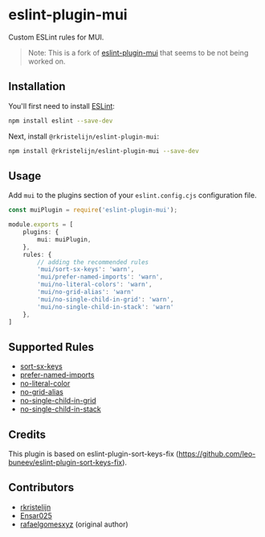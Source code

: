 # eslint-plugin-mui

Custom ESLint rules for MUI.

> Note: This is a fork of [eslint-plugin-mui](https://github.com/rafaelgomesxyz/eslint-plugin-mui) that seems to be not
> being worked on.

## Installation

You'll first need to install [ESLint](https://eslint.org/):

```sh
npm install eslint --save-dev
```

Next, install `@rkristelijn/eslint-plugin-mui`:

```sh
npm install @rkristelijn/eslint-plugin-mui --save-dev
```

## Usage

Add `mui` to the plugins section of your `eslint.config.cjs` configuration file.

```ts
const muiPlugin = require('eslint-plugin-mui');

module.exports = [
	plugins: {
		mui: muiPlugin,
	},
	rules: {
		// adding the recommended rules
		'mui/sort-sx-keys': 'warn',
		'mui/prefer-named-imports': 'warn',
		'mui/no-literal-colors': 'warn',
		'mui/no-grid-alias': 'warn'
		'mui/no-single-child-in-grid': 'warn',
		'mui/no-single-child-in-stack': 'warn'
	},
]
```

## Supported Rules

- [sort-sx-keys](https://github.com/rkristelijn/eslint-plugin-mui/tree/main/docs/rules/sort-sx-keys.md)
- [prefer-named-imports](https://github.com/rkristelijn/eslint-plugin-mui/tree/main/docs/rules/prefer-named-imports.md)
- [no-literal-color](https://github.com/rkristelijn/eslint-plugin-mui/tree/main/docs/rules/no-literal-color.md)
- [no-grid-alias](https://github.com/rkristelijn/eslint-plugin-mui/tree/main/docs/rules/no-grid-alias.md)
- [no-single-child-in-grid](https://github.com/rkristelijn/eslint-plugin-mui/tree/main/docs/rules/no-single-child-in-grid.md)
- [no-single-child-in-stack](https://github.com/rkristelijn/eslint-plugin-mui/tree/main/docs/rules/no-single-child-in-stack.md)

## Credits

This plugin is based on eslint-plugin-sort-keys-fix (https://github.com/leo-buneev/eslint-plugin-sort-keys-fix).

## Contributors

- [rkristelijn](https://github.com/rkristelijn)
- [Ensar025](https://github.com/Ensar025)
- [rafaelgomesxyz](https://github.com/rafaelgomesxyz) (original author)
